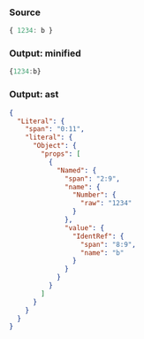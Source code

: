 ### Source
```js parse:expr
{ 1234: b }
```

### Output: minified
```js
{1234:b}
```

### Output: ast
```json
{
  "Literal": {
    "span": "0:11",
    "literal": {
      "Object": {
        "props": [
          {
            "Named": {
              "span": "2:9",
              "name": {
                "Number": {
                  "raw": "1234"
                }
              },
              "value": {
                "IdentRef": {
                  "span": "8:9",
                  "name": "b"
                }
              }
            }
          }
        ]
      }
    }
  }
}
```
